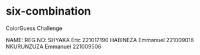 # six-combination
ColorGuess Challenge





NAME:                           REG.NO:
SHYAKA  Eric                    221017190
HABINEZA  Emmanuel              221009016  
NKURUNZUZA  Emmanuel            221009506 
